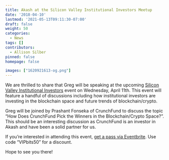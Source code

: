 ```yaml
---
title: Akash at the Silicon Valley Institutional Investors Meetup
date: '2018-04-10'
lastmod: '2021-05-13T09:11:30-07:00'
draft: false
weight: 50
categories:
  - News
tags: []
contributors:
  - Allison Silber
pinned: false
homepage: false

images: ["1620921613-og.png"]
---
```

We are thrilled to share that Greg will be speaking at the upcoming [Silicon Valley Institutional Investors](https://www.eventbrite.com/e/silicon-valley-institutional-investors-iv-tickets-44568297979) event on Wednesday, April 11th. This event will feature a handful of discussions including how institutional investors are investing in the blockchain space and future trends of blockchain/crypto.

Greg will be joined by Prashant Fonseka of CrunchFund to discuss the topic “How Does CrunchFund Pick the Winners in the Blockchain/Crypto Space?”. This should be an interesting discussion as CrunchFund is an investor in Akash and have been a solid partner for us.

If you’re interested in attending this event, [get a pass via Eventbrite](https://www.eventbrite.com/e/silicon-valley-institutional-investors-iv-tickets-44568297979). Use code “VIPbits50” for a discount.

Hope to see you there!